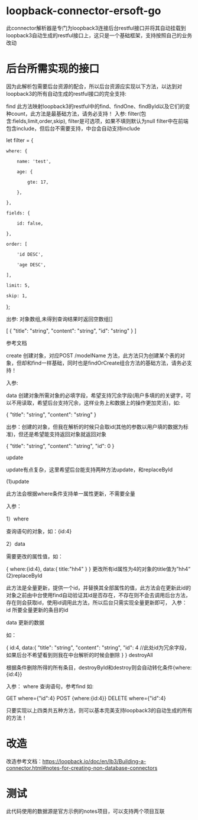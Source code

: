 # loopback-connector-ersoft-go
此connector解析器是专门为loopback3连接后台restful接口并将其自动挂载到loopback3自动生成的restful接口上，这只是一个基础框架，支持按照自己的业务改动

# 后台所需实现的接口

因为此解析包需要后台资源的配合，所以后台资源应实现以下方法，以达到对loopback3的所有自动生成的restful接口的完全支持:

find
此方法映射loopback3的restful中的find、findOne、findById以及它们的变种count，此方法是最基础方法，请务必支持！
入参:
filter(包含:fields,limit,order,skip),
filter是可选项，如果不填则默认为null
filter中在前端包含include，但后台不需要支持，中台会自动支持include


let filter = {
 
    where: {
 
        name: 'test',
 
        age: {
 
            gte: 17,
 
        },
 
    },
 
    fields: {
 
        id: false,
 
    },
 
    order: [
 
        'id DESC',
 
        'age DESC',
 
    ],
 
    limit: 5,
 
    skip: 1,
 
};



出参:
对象数组,未得到查询结果时返回空数组[]


[
  {
    "title": "string",
    "content": "string",
    "id": "string"
  }
]


参考文档

 

create
创建对象，对应POST /modelName 方法，此方法只为创建某个表的对象，但却和find一样基础，同时也是findOrCreate组合方法的基础方法，请务必支持！

入参:

data 创建对象所需对象的必填字段，希望支持冗余字段(用户多填的的关键字，可以不用读取，希望后台支持冗余，这样业务上和数据上的操作更加灵活)，如:

{
  "title": "string",
  "content": "string"
}


出参：创建的对象，但我在解析的时候只会取id(其他的参数以用户填的数据为标准)，但还是希望能支持返回对象就返回对象

{
  "title": "string",
  "content": "string",
  "id": 0
}


update

update有点复杂，这里希望后台能支持两种方法update，和replaceById

(1)update

此方法会根据where条件支持单一属性更新，不需要全量

入参：

1）where

查询语句的对象，如：{id:4}

2）data

需要更改的属性值，如：

{
    where:{id:4},
    data:{
        title:"hh4"
    }
}
更改所有id属性为4的对象的title值为”hh4“
(2)replaceById

此方法是全量更新，提供一个id，并替换其全部属性的值，此方法会在更新此id的对象之前由中台使用find自动验证其id是否存在，不存在则不会去调用后台方法，存在则会获取id，使用id调用此方法，所以后台只需实现全量更新即可，
入参：
id
所要全量更新的条目的id


data
更新的数据


如：

{
    id:4,
    data:{
        "title": "string",
        "content": "string",
        "id": 4 //此处id为冗余字段，如果后台不希望看到则我在中台解析的时候会删除
    }
}
destroyAll

根据条件删除所得的所有条目，destroyById和destroy则会自动转化条件{where:{id:4}}

入参：
 where
查询语句，参考find
如:

GET where={"id":4}
POST {where:{id:4}}
DELETE where={"id":4}

只要实现以上四类共五种方法，则可以基本完美支持loopback3的自动生成的所有的方法！

# 改造

改造参考文档：https://loopback.io/doc/en/lb3/Building-a-connector.html#notes-for-creating-non-database-connectors

# 测试
此代码使用的数据源是官方示例的notes项目，可以支持两个项目互联